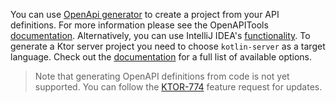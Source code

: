 [//]: # (title: OpenApi/Swagger)

You can use [OpenApi generator](https://github.com/OpenAPITools/openapi-generator) to create a project from your API definitions. For more information please see the OpenAPITools [documentation](https://github.com/OpenAPITools/openapi-generator/blob/master/README.md). Alternatively, you can use IntelliJ IDEA's [functionality](https://www.jetbrains.com/help/idea/openapi.html#codegen). To generate a Ktor server project you need to choose `kotlin-server` as a target language. Check out the [documentation](https://github.com/OpenAPITools/openapi-generator/blob/master/docs/generators/kotlin-server.md) for a full list of available options.

> Note that generating OpenAPI definitions from code is not yet supported. You can follow the [KTOR-774](https://youtrack.jetbrains.com/issue/KTOR-774) feature request for updates.